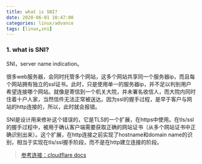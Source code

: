 ```yaml
---
title: what is SNI?
date: 2020-06-01 10:47:00
categories: linux/advance
tags: [linux,sni]
---
```


### 1. what is SNI?
SNI，server name indication。

很多web服务器，会同时托管多个网站，这多个网站共享同一个服务器ip，而且每个网站拥有独立的ssl证书。此时，只是使用单一的服务器ip，并不足以判别用户希望连接哪个网站。就像是寄信到一个机关大院，并未署名收信人，而大院内同时住着十户人家，当然信件无法正常被送达。因为ssl的握手过程，是早于客户与网站的http连接的，所以，此时就会报错。

SNI是设计用来修补这个错误的，它是TLS的一个扩展，在https中使用。在tls/ssl的握手过程中，被用于确认客户端需要获取正确的网站证书（从多个网站证书中正确识别出来）。这个扩展，在http连接之前实现了hostname和domain name的识别，相当于实现在tls/ssl握手阶段，而不是在http建立连接的阶段。

> [参考连接：cloudflare docs](https://www.cloudflare.com/learning/ssl/what-is-sni/)